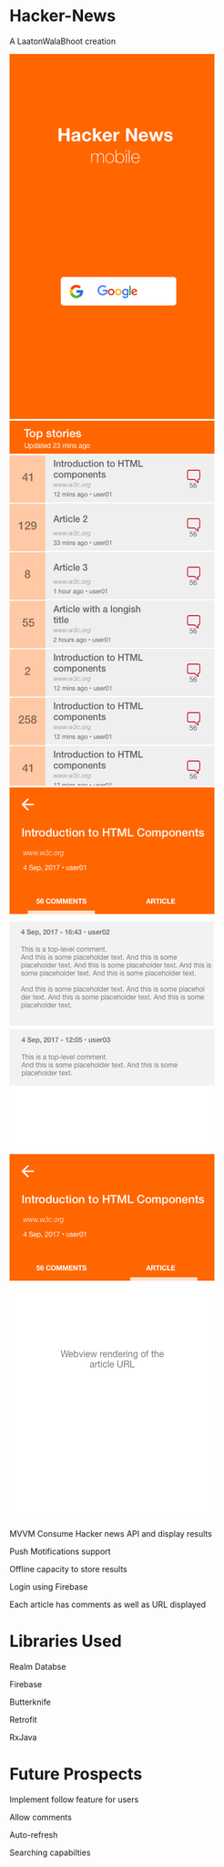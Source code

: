 # Hacker-News
A LaatonWalaBhoot creation

![alt text](5116ecc7-359f-427b-a845-50508ad15da0.png)
![alt text](0f90e87a-4d2d-4675-99f8-34f7d22a9969.png)
![alt text](ca5dd1ba-ad25-4628-bb1a-696e59ec9fe6.png)
![alt text](ccc0f2fa-befe-491b-944e-379b7006bac3.png)

MVVM 
Consume Hacker news API and display results

Push Motifications support

Offline capacity to store results

Login using Firebase

Each article has comments as well as URL displayed

# Libraries Used
Realm Databse

Firebase

Butterknife

Retrofit

RxJava

# Future Prospects
Implement follow feature for users

Allow comments

Auto-refresh

Searching capabilties

